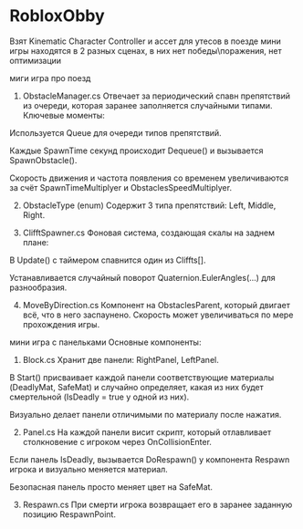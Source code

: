 # RobloxObby
Взят Kinematic Character Controller и ассет для утесов в поезде
мини игры находятся в 2 разных сценах, в них нет победы\поражения, нет оптимизации


миги игра про поезд
1. ObstacleManager.cs
Отвечает за периодический спавн препятствий из очереди, которая заранее заполняется случайными типами.
Ключевые моменты:

Используется Queue<ObstacleType> для очереди типов препятствий.

Каждые SpawnTime секунд происходит Dequeue() и вызывается SpawnObstacle().

Скорость движения и частота появления со временем увеличиваются за счёт SpawnTimeMultiplyer и ObstaclesSpeedMultiplyer.

2. ObstacleType (enum)
Содержит 3 типа препятствий: Left, Middle, Right.

3. ClifftSpawner.cs
Фоновая система, создающая скалы на заднем плане:

В Update() с таймером спавнится один из Cliffts[].

Устанавливается случайный поворот Quaternion.EulerAngles(...) для разнообразия.

4. MoveByDirection.cs
Компонент на ObstaclesParent, который двигает всё, что в него заспаунено.
Скорость может увеличиваться по мере прохождения игры.




мини игра с панельками
Основные компоненты:

1. Block.cs
Хранит две панели: RightPanel, LeftPanel.

В Start() присваивает каждой панели соответствующие материалы (DeadlyMat, SafeMat) и случайно определяет, какая из них будет смертельной (IsDeadly = true у одной из них).

Визуально делает панели отличимыми по материалу после нажатия.

2. Panel.cs
На каждой панели висит скрипт, который отлавливает столкновение с игроком через OnCollisionEnter.

Если панель IsDeadly, вызывается DoRespawn() у компонента Respawn игрока и визуально меняется материал.

Безопасная панель просто меняет цвет на SafeMat.

3. Respawn.cs
При смерти игрока возвращает его в заранее заданную позицию RespawnPoint.
